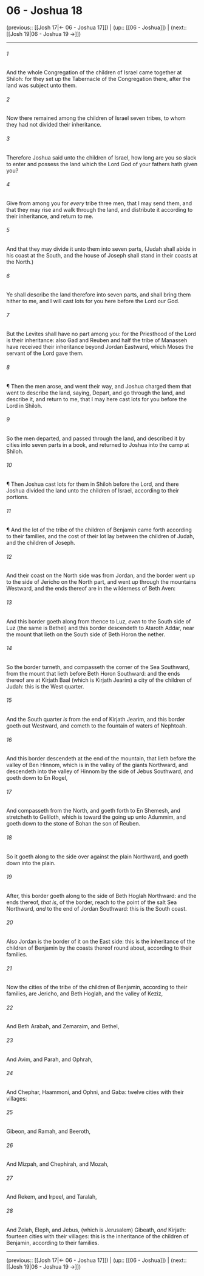 # 06 - Joshua 18

(previous:: [[Josh 17|← 06 - Joshua 17]]) | (up:: [[06 - Joshua]]) | (next:: [[Josh 19|06 - Joshua 19 →]])

***


###### 1 
And the whole Congregation of the children of Israel came together at Shiloh: for they set up the Tabernacle of the Congregation there, after the land was subject unto them. 

###### 2 
Now there remained among the children of Israel seven tribes, to whom they had not divided their inheritance. 

###### 3 
Therefore Joshua said unto the children of Israel, how long are you so slack to enter and possess the land which the Lord God of your fathers hath given you? 

###### 4 
Give from among you for _every_ tribe three men, that I may send them, and that they may rise and walk through the land, and distribute it according to their inheritance, and return to me. 

###### 5 
And that they may divide it unto them into seven parts, (Judah shall abide in his coast at the South, and the house of Joseph shall stand in their coasts at the North.) 

###### 6 
Ye shall describe the land therefore into seven parts, and shall bring them hither to me, and I will cast lots for you here before the Lord our God. 

###### 7 
But the Levites shall have no part among you: for the Priesthood of the Lord is their inheritance: also Gad and Reuben and half the tribe of Manasseh have received their inheritance beyond Jordan Eastward, which Moses the servant of the Lord gave them. 

###### 8 
¶ Then the men arose, and went their way, and Joshua charged them that went to describe the land, saying, Depart, and go through the land, and describe it, and return to me, that I may here cast lots for you before the Lord in Shiloh. 

###### 9 
So the men departed, and passed through the land, and described it by cities into seven parts in a book, and returned to Joshua into the camp at Shiloh. 

###### 10 
¶ Then Joshua cast lots for them in Shiloh before the Lord, and there Joshua divided the land unto the children of Israel, according to their portions. 

###### 11 
¶ And the lot of the tribe of the children of Benjamin came forth according to their families, and the cost of their lot lay between the children of Judah, and the children of Joseph. 

###### 12 
And their coast on the North side was from Jordan, and the border went up to the side of Jericho on the North part, and went up through the mountains Westward, and the ends thereof are in the wilderness of Beth Aven: 

###### 13 
And this border goeth along from thence to Luz, _even_ to the South side of Luz (the same is Bethel) and this border descendeth to Ataroth Addar, near the mount that lieth on the South side of Beth Horon the nether. 

###### 14 
So the border turneth, and compasseth the corner of the Sea Southward, from the mount that lieth before Beth Horon Southward: and the ends thereof are at Kirjath Baal (which is Kirjath Jearim) a city of the children of Judah: this is the West quarter. 

###### 15 
And the South quarter _is_ from the end of Kirjath Jearim, and this border goeth out Westward, and cometh to the fountain of waters of Nephtoah. 

###### 16 
And this border descendeth at the end of the mountain, that lieth before the valley of Ben Hinnom, which is in the valley of the giants Northward, and descendeth into the valley of Hinnom by the side of Jebus Southward, and goeth down to En Rogel, 

###### 17 
And compasseth from the North, and goeth forth to En Shemesh, and stretcheth to Geliloth, which is toward the going up unto Adummim, and goeth down to the stone of Bohan the son of Reuben. 

###### 18 
So it goeth along to the side over against the plain Northward, and goeth down into the plain. 

###### 19 
After, this border goeth along to the side of Beth Hoglah Northward: and the ends thereof, _that is_, of the border, reach to the point of the salt Sea Northward, _and_ to the end of Jordan Southward: this is the South coast. 

###### 20 
Also Jordan is the border of it on the East side: this is the inheritance of the children of Benjamin by the coasts thereof round about, according to their families. 

###### 21 
Now the cities of the tribe of the children of Benjamin, according to their families, are Jericho, and Beth Hoglah, and the valley of Keziz, 

###### 22 
And Beth Arabah, and Zemaraim, and Bethel, 

###### 23 
And Avim, and Parah, and Ophrah, 

###### 24 
And Chephar, Haammoni, and Ophni, and Gaba: twelve cities with their villages: 

###### 25 
Gibeon, and Ramah, and Beeroth, 

###### 26 
And Mizpah, and Chephirah, and Mozah, 

###### 27 
And Rekem, and Irpeel, and Taralah, 

###### 28 
And Zelah, Eleph, and Jebus, (which is Jerusalem) Gibeath, _and_ Kirjath: fourteen cities with their villages: this is the inheritance of the children of Benjamin, according to their families.

***

(previous:: [[Josh 17|← 06 - Joshua 17]]) | (up:: [[06 - Joshua]]) | (next:: [[Josh 19|06 - Joshua 19 →]])
